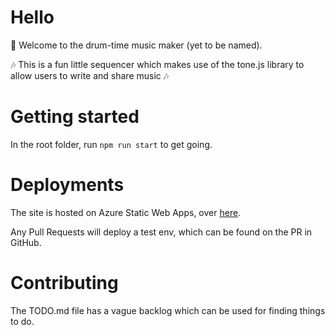 # Hello

👋 Welcome to the drum-time music maker (yet to be named).

🎶 This is a fun little sequencer which makes use of the tone.js library to allow users to write and share music 🎶

# Getting started

In the root folder, run `npm run start` to get going.

# Deployments

The site is hosted on Azure Static Web Apps, over [here](https://green-island-0e07cbb00.azurestaticapps.net/).

Any Pull Requests will deploy a test env, which can be found on the PR in GitHub.

# Contributing

The TODO.md file has a vague backlog which can be used for finding things to do.

